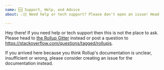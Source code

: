 ```yaml
---
name: 🆘 Support, Help, and Advice
about: 👉🏽 Need help or tech support? Please don't open an issue! Head to https://gitter.im/rollup/rollup or https://stackoverflow.com/questions/tagged/rollupjs.

---
```


Hey there! If you need help or tech support then this is not the place to
ask. Please head to [the Rollup Gitter](https://gitter.im/rollup/rollup)
instead or post a question to https://stackoverflow.com/questions/tagged/rollupjs.

If you arrived here because you think Rollup's documentation is unclear,
insufficient or wrong, please consider creating an issue for the documentation
instead.
